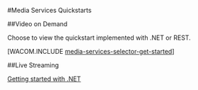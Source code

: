 <properties 
	pageTitle="Media Services Quickstarts" 
	description="Set up your computer for developing with Azure Media Services" 
	services="media-services" 
	documentationCenter="" 
	authors="juliako" 
	manager="dwrede" 
	editor=""/>










#Media Services Quickstarts

##<a id="vod_quickstart"></a>Video on Demand 

Choose to view the quickstart implemented with .NET or REST.
 
[WACOM.INCLUDE [media-services-selector-get-started](../includes/media-services-selector-get-started.md)]


##<a id="live_quickstart"></a>Live Streaming
 
[Getting started with .NET](http://msdn.microsoft.com/zh-cn/library/azure/dn783465.aspx)

